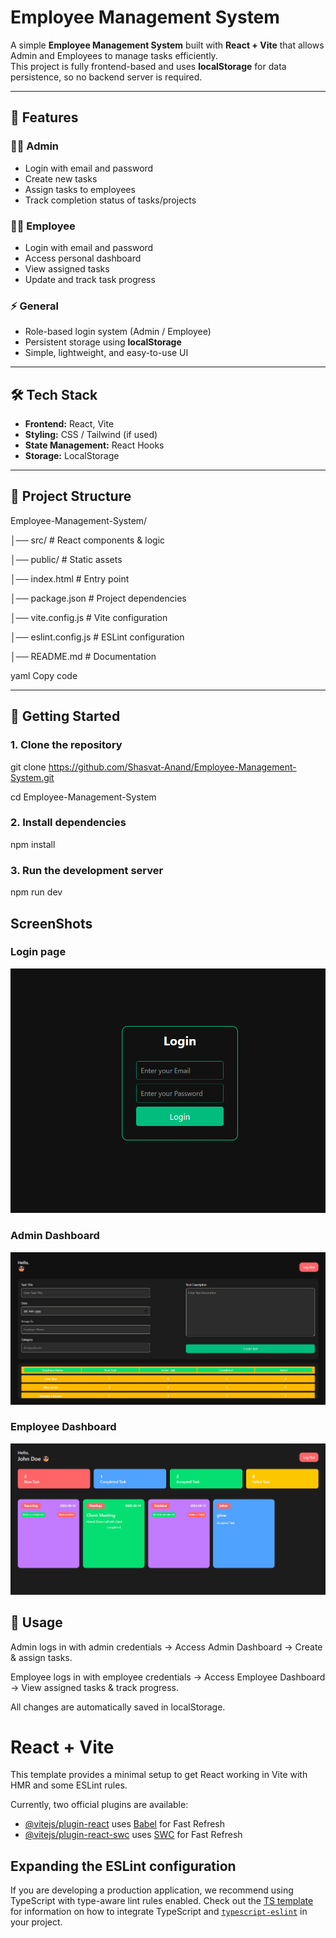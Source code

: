 
 # Employee Management System

A simple **Employee Management System** built with **React + Vite** that allows Admin and Employees to manage tasks efficiently.  
This project is fully frontend-based and uses **localStorage** for data persistence, so no backend server is required.

---

## 🚀 Features

### 👨‍💼 Admin
- Login with email and password
- Create new tasks
- Assign tasks to employees
- Track completion status of tasks/projects

### 👨‍💻 Employee
- Login with email and password
- Access personal dashboard
- View assigned tasks
- Update and track task progress

### ⚡ General
- Role-based login system (Admin / Employee)
- Persistent storage using **localStorage**
- Simple, lightweight, and easy-to-use UI

---

## 🛠️ Tech Stack

- **Frontend:** React, Vite  
- **Styling:** CSS / Tailwind (if used)  
- **State Management:** React Hooks  
- **Storage:** LocalStorage  

---

## 📂 Project Structure

Employee-Management-System/


│── src/     # React components & logic

│── public/    # Static assets

│── index.html    # Entry point

│── package.json    # Project dependencies

│── vite.config.js     # Vite configuration

│── eslint.config.js    # ESLint configuration

│── README.md     # Documentation

yaml
Copy code

---

## 🏃 Getting Started

### 1. Clone the repository

git clone https://github.com/Shasvat-Anand/Employee-Management-System.git

cd Employee-Management-System

### 2. Install dependencies
npm install

### 3. Run the development server
 npm run dev


## ScreenShots

### Login page

![Login Page](public/loginpage.png)

### Admin Dashboard
![Admin Dashboard](public/admindashboard.png)

### Employee Dashboard
![Employee Dashboard](public/employeedashboard.png)

## 🎯 Usage

Admin logs in with admin credentials → Access Admin Dashboard → Create & assign tasks.

Employee logs in with employee credentials → Access Employee Dashboard → View assigned tasks & track progress.

All changes are automatically saved in localStorage.

# React + Vite

This template provides a minimal setup to get React working in Vite with HMR and some ESLint rules.

Currently, two official plugins are available:

- [@vitejs/plugin-react](https://github.com/vitejs/vite-plugin-react/blob/main/packages/plugin-react) uses [Babel](https://babeljs.io/) for Fast Refresh
- [@vitejs/plugin-react-swc](https://github.com/vitejs/vite-plugin-react/blob/main/packages/plugin-react-swc) uses [SWC](https://swc.rs/) for Fast Refresh

## Expanding the ESLint configuration

If you are developing a production application, we recommend using TypeScript with type-aware lint rules enabled. Check out the [TS template](https://github.com/vitejs/vite/tree/main/packages/create-vite/template-react-ts) for information on how to integrate TypeScript and [`typescript-eslint`](https://typescript-eslint.io) in your project.
